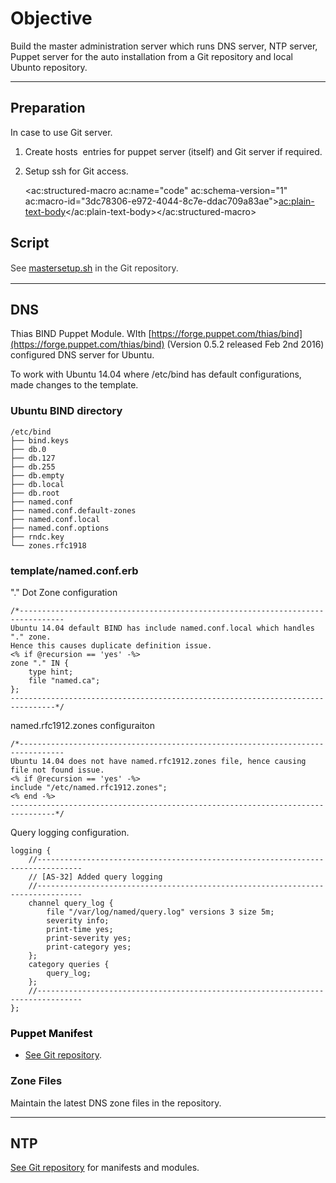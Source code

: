 # Objective

Build the master administration server which runs DNS server, NTP server, Puppet server for the auto installation from a Git repository and local Ubunto repository.

* * *

## Preparation

In case to use Git server.

1.  Create hosts  entries for puppet server (itself) and Git server if required.

2.  Setup ssh for Git access.

    <ac:structured-macro ac:name="code" ac:schema-version="1" ac:macro-id="3dc78306-e972-4044-8c7e-ddac709a83ae"><ac:plain-text-body></ac:plain-text-body></ac:structured-macro>

## Script

<span style="color: rgb(51,51,51);font-size: 14.0px;line-height: 1.42857;">See </span>[mastersetup.sh](https://git.wynyardgroup.com/monishi/Linux-Ubuntu/blob/master/Installation/Automation/14.04/utilities/master/mastersetup.sh)<a style="font-size: 14.0px;line-height: 1.42857;"></a> <span style="color: rgb(51,51,51);font-size: 14.0px;line-height: 1.42857;">in the Git repository.</span>

* * *

## DNS

Thias BIND Puppet Module. <span>WIth </span>[https://forge.puppet.com/thias/bind](https://forge.puppet.com/thias/bind)<span> (Version 0.5.2 released Feb 2nd 2016) configured DNS server for Ubuntu. </span>

To work with Ubuntu 14.04 where /etc/bind has default configurations, made changes to the template.

### Ubuntu BIND directory

```
/etc/bind
├── bind.keys
├── db.0
├── db.127
├── db.255
├── db.empty
├── db.local
├── db.root
├── named.conf
├── named.conf.default-zones
├── named.conf.local
├── named.conf.options
├── rndc.key
└── zones.rfc1918
```

### template/named.conf.erb

"." Dot Zone configuration
```
/*--------------------------------------------------------------------------------
Ubuntu 14.04 default BIND has include named.conf.local which handles "." zone.
Hence this causes duplicate definition issue.
<% if @recursion == 'yes' -%>
zone "." IN {
    type hint;
    file "named.ca";
};
--------------------------------------------------------------------------------*/
```

named.rfc1912.zones configuraiton

```
/*--------------------------------------------------------------------------------
Ubuntu 14.04 does not have named.rfc1912.zones file, hence causing file not found issue.
<% if @recursion == 'yes' -%>
include "/etc/named.rfc1912.zones";
<% end -%>
--------------------------------------------------------------------------------*/
```

Query logging configuration.

```
logging {
    //--------------------------------------------------------------------------------
    // [AS-32] Added query logging
    //--------------------------------------------------------------------------------
    channel query_log {
        file "/var/log/named/query.log" versions 3 size 5m;
        severity info;
        print-time yes;
        print-severity yes;
        print-category yes;
    };
    category queries {
        query_log;
    };
    //--------------------------------------------------------------------------------
};
```

### <span style="color: rgb(0,0,0);">Puppet Manifest</span>

*   [See Git repository](https://github.com/oonisim/Linux-Ubuntu/tree/master/Installation/Automation/14.04/etc/puppetlabs/code/environments/production/manifests/site_dns).

### Zone Files

Maintain the latest DNS zone files in the repository.

* * *

## NTP

[See Git repository](https://github.com/oonisim/Linux-Ubuntu/tree/master/Installation/Automation/14.04/etc/puppetlabs/code/environments/production/manifests/site_ntp/manifests) for manifests and modules.
